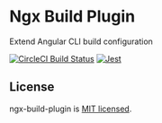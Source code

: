 # Ngx Build Plugin

Extend Angular CLI build configuration

<p align="left">
  <a href="https://circleci.com/gh/gcirone/ngx-build-plugin"><img src="https://circleci.com/gh/gcirone/ngx-build-plugin.svg?style=shield" alt="CircleCI Build Status"></a>
  <a href="https://github.com/facebook/jest"><img src="https://img.shields.io/badge/tested_with-jest-99424f.svg" alt="Jest"></a>
</p>

## License

ngx-build-plugin is [MIT licensed](./LICENSE).
